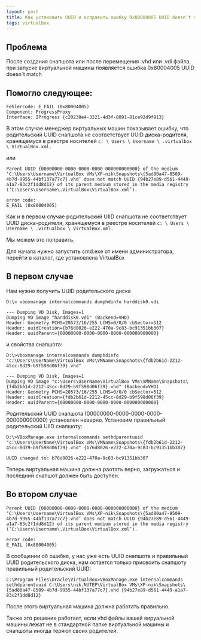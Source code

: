```yaml
---
layout: post
title: Как установить UUID и исправить ошибку 0x80004005 UUID doesn`t match
tags: virtualbox
---
```


## Проблема
После создания снапшота или после перемещения .vhd или .vdi файла, при запуске виртуальной машины появляется ошибка 0x80004005 UUID doesn`t match

## Помогло следующее:  
```
Fehlercode: E_FAIL (0x80004005)
Component: ProgressProxy
Interface: IProgress {c20238e4-3221-4d3f-8891-81ce92d9f913}
```
В этом случае менеджер виртуальных машин показывает ошибку, что родительский UUID снапшота не соответствует UUID диска-родителя, хранящемуся в реестре носителей `c: \ Users \ Username \ .virtualbox \ VirtualBox.xml.`

или
```
Parent UUID {00000000-0000-0000-0000-000000000000} of the medium ‘C:\Users\Username\VirtualBox VMs\XP-nik\Snapshots\{5ad80a47-8509-4b7d-9955-44bf137a77c7}.vhd’ does not match UUID {94b27e89-d561-4449-a1a7-83c2f1dd8d12} of its parent medium stored in the media registry (‘C:\Users\Username\.VirtualBox\VirtualBox.xml’).

error code:
E_FAIL (0x80004005)
```

Как и в первом случае родительский UIID снапшота не соответствует UUID диска-родителя, хранящемуся в реестре носителей `c: \ Users \ Username \ .virtualbox \ VirtualBox.xml.`

Мы можем это поправить.

Для начала нужно запустить cmd.exe от имени администратора, перейти в каталог, где установлена VirtualBox

## В первом случае
Нам нужно получить UUID родительского диска
```
D:\> vboxmanage internalcommands dumphdinfo harddisk0.vdi

--- Dumping VD Disk, Images=1
Dumping VD image "harddisk0.vdi" (Backend=VHD)
Header: Geometry PCHS=20573/16/255 LCHS=0/0/0 cbSector=512
Header: uuidCreation={b76d8026-e222-470a-9c83-bc91351bb307}
Header: uuidParent={00000000-0000-0000-0000-000000000000}
```
и свойства снапшота:
```
D:\>vboxmanage internalcommands dumphdinfo "c:\Users\UserName\VirtualBox VMs\VMName\Snapshots\{fdb2b61d-2212-45cc-8d29-b9f598d06f39}.vhd"

--- Dumping VD Disk, Images=1
Dumping VD image "c:\Users\UserName\VirtualBox VMs\VMName\Snapshots\{fdb2b61d-2212-45cc-8d29-b9f598d06f39}.vhd" (Backend=VHD)
Header: Geometry PCHS=20573/16/255 LCHS=0/0/0 cbSector=512
Header: uuidCreation={fdb2b61d-2212-45cc-8d29-b9f598d06f39}
Header: uuidParent={00000000-0000-0000-0000-000000000000}
```

Родительский UUID снапшота (00000000-0000-0000-0000-000000000000) установлен неверно. Установим правильный родительский UIID снапшоту:
```
D:\>VBoxManage.exe internalcommands sethdparentuuid "c:\Users\UserName\VirtualBox VMs\VMName\Snapshots\{fdb2b61d-2212-45cc-8d29-b9f598d06f39}.vhd" {b76d8026-e222-470a-9c83-bc91351bb307}

UUID changed to: b76d8026-e222-470a-9c83-bc91351bb307
```
Теперь виртуальная машина должна раотать верно, загружаться и последний снапшот должен быть доступен.

## Во втором случае
```
Parent UUID {00000000-0000-0000-0000-000000000000} of the medium ‘C:\Users\Username\VirtualBox VMs\XP-nik\Snapshots\{5ad80a47-8509-4b7d-9955-44bf137a77c7}.vhd’ does not match UUID {94b27e89-d561-4449-a1a7-83c2f1dd8d12} of its parent medium stored in the media registry (‘C:\Users\Username\.VirtualBox\VirtualBox.xml’).

error code:
E_FAIL (0x80004005)
```
В сообщении об ошибке, у нас уже есть UUID снапшота и правильный UUID родительского диска, нам остается только присвоить снапшоту правильный родительский UUID:
```
C:\Program Files\Oracle\VirtualBox>VBoxManage.exe internalcommands sethdparentuuid C:\Users\nik.NUTEP\VirtualBox VMs\XP-nik\Snapshots\{5ad80a47-8509-4b7d-9955-44bf137a77c7}.vhd {94b27e89-d561-4449-a1a7-83c2f1dd8d12}
```
После этого виртуальная машина должна работать правильно.

Также это решение работает, если vhd файлы вашей вируальной машины лежат не в стандартной папке виртуальной машины и снапшоты иногда теряют своих родителей.